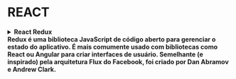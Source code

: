 #   REACT

<details>

<summary
><strong
> React Redux 
<br
/>
Redux é uma biblioteca JavaScript de código aberto para gerenciar o estado do aplicativo. É mais comumente usado com bibliotecas como React ou Angular para criar interfaces de usuário. Semelhante (e inspirado) pela arquitetura Flux do Facebook, foi criado por Dan Abramov e Andrew Clark.
</summary>

<br
/>

## Primeiro passo

#### If you use npm:

``` .
npm install @reduxjs/toolkit react-redux
```

#### Or if you use Yarn:

``` .
yarn add @reduxjs/toolkit react-redux
```

### Criar uma Store

Crie um arquivo `store.js` ou `Store/index.js` para isso:

``` .
import { configureStore } from '@reduxjs/toolkit';

import rootReducer from './reducers'; // Crie os seus reducers em './reducers'

const store = configureStore({
  reducer: rootReducer,
});

export default store;


```

#### Observação

<p
> Uma "Store" é o centro do Redux, onde o estado global do aplicativo é mantido. Você precisa criar uma store que conterá o estado e o reducer (caso ainda não tenha definido).
</p>

## Segundo passo

<p
> Reducers são funções que especificam como o estado do aplicativo muda em resposta a uma ação. Você pode criar um ou mais reducers que são combinados no rootReducer, que será utilizado na criação da store. Crie uma pasta reducers na mesma pasta em que criou o arquivo store.js e crie seus reducers lá.

> Exemplo de um reducer básico (counterReducer.js):
</p>

### Criar o Reducers

<!-- /src/provider/ThemeProvider.js -->
<p
>

``` .
  const initialState = {
    count: 0,
  };

  const counterReducer = (state = initialState, action) => {
    switch (action.type) {
    case 'INCREMENT':
      return { ...state, count: state.count + 1 };
    case 'DECREMENT':
      return { ...state, count: state.count - 1 };
    default:
      return state;
  }
};

export default counterReducer;
```

</p>

<!-- <h4
> Observação </h4>

<p
> No código acima, estamos utilizando a prop children de forma que o componente ThemeProvider encapsule todos os componentes-filho. Isso significa que os componentes aninhados serão embrulhados pelo ThemeContext.Provider e poderão acessar os dados do Context.
</p> -->

## Terceiro passo

### Combinar reducers:

<p
> Se você tiver vários reducers, precisará combiná-los usando a função combineReducers do Redux. Isso permite que você crie um único rootReducer que será passado à função createStore.

> Exemplo de rootReducer.js:
</p>

<p
>

``` .
import { combineReducers } from 'redux';
import counterReducer from './counterReducer';

const rootReducer = combineReducers({
  counter: counterReducer,
  // Adicione outros reducers aqui, se houver
});

export default rootReducer;
```

</p>

## Quarto passo

### Conectar o Redux à aplicação React:

<p
> Agora, você precisa conectar o Redux à sua aplicação React para que os componentes possam acessar o estado global e despachar ações para alterá-lo. Isso é feito usando o componente Provider do react-redux. No arquivo `index.js` ou `main.tsx` (ou outro arquivo raiz da sua aplicação),  importe o Provider, configure a store e envolva o componente raiz da sua aplicação com ele:

</p>

<p
>

``` .
import React from 'react';
import ReactDOM from 'react-dom';
import { Provider } from 'react-redux';
import store from './store'; // Importe a store que você criou anteriormente
import App from './App';

ReactDOM.render(
  <Provider store={store}>
    <App />
  </Provider>,
  document.getElementById('root')
);

```

</p>

## Quinto passo

### Utilizar o estado global e despachar ações:

<p
> Agora você pode utilizar o estado global em seus componentes e despachar ações para alterá-lo. Para fazer isso, utilize os hooks useSelector e useDispatch fornecidos pelo react-redux. Importe-os e utilize-os nos componentes onde você deseja acessar ou atualizar o estado global.

> Exemplo de um componente que usa o estado global:

</p>

<p
>

``` .
import React from 'react';
import { useSelector, useDispatch } from 'react-redux';

const CounterComponent = () => {
  const count = useSelector(state => state.counter.count);
  const dispatch = useDispatch();

  return (
    <div>
      <p>Count: {count}</p>
      <button onClick={() => dispatch({ type: 'INCREMENT' })}>Increment</button>
      <button onClick={() => dispatch({ type: 'DECREMENT' })}>Decrement</button>
    </div>
  );
};

export default CounterComponent;

```

</p>

</details>
